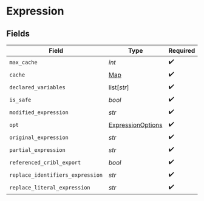 # Expression


## Fields

| Field                                                         | Type                                                          | Required                                                      | Description                                                   |
| ------------------------------------------------------------- | ------------------------------------------------------------- | ------------------------------------------------------------- | ------------------------------------------------------------- |
| `max_cache`                                                   | *int*                                                         | :heavy_check_mark:                                            | N/A                                                           |
| `cache`                                                       | [Map](../../models/shared/map.md)                             | :heavy_check_mark:                                            | N/A                                                           |
| `declared_variables`                                          | list[*str*]                                                   | :heavy_check_mark:                                            | N/A                                                           |
| `is_safe`                                                     | *bool*                                                        | :heavy_check_mark:                                            | N/A                                                           |
| `modified_expression`                                         | *str*                                                         | :heavy_check_mark:                                            | N/A                                                           |
| `opt`                                                         | [ExpressionOptions](../../models/shared/expressionoptions.md) | :heavy_check_mark:                                            | N/A                                                           |
| `original_expression`                                         | *str*                                                         | :heavy_check_mark:                                            | N/A                                                           |
| `partial_expression`                                          | *str*                                                         | :heavy_check_mark:                                            | N/A                                                           |
| `referenced_cribl_export`                                     | *bool*                                                        | :heavy_check_mark:                                            | N/A                                                           |
| `replace_identifiers_expression`                              | *str*                                                         | :heavy_check_mark:                                            | N/A                                                           |
| `replace_literal_expression`                                  | *str*                                                         | :heavy_check_mark:                                            | N/A                                                           |